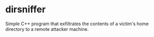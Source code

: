 # dirsniffer

Simple C++ program that exfiltrates the contents of a victim's home directory to a remote attacker machine.
